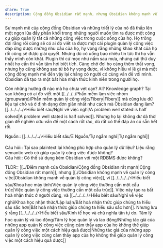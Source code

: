 ```yaml
---  
share: True  
description: Cộng đồng Obsidian rất mạnh, nhưng Obsidian không mạnh về quản lý công việc. Việc này tạo ra bất hoà nhận thức ở người dùng  
---  
```

Sự mạnh mẽ của cộng đồng Obsidian và những triết lý của nó đã thắp lên một ngọn lửa đầy phấn khởi trong những người muốn tìm ra được một công cụ giúp quản lý tất cả những công việc trong cuộc sống của họ. Họ trông đợi rằng rồi cũng sẽ có ai đó viết ra được một cái plugin quản lý công việc đáp ứng được những nhu cầu của họ, hy vọng rằng những khao khát của họ rồi cũng sẽ được giải quyết. Nhưng dù có uống bao nhiêu tin tức thì họ vẫn thấy mình còn khát. Plugin thì cứ mọc như nấm sau mưa, nhưng cái thứ duy nhất họ cần thì vẫn tăm hơi biệt tích. Càng chờ đợi họ càng thêm thất vọng, nhưng họ cũng không sao từ bỏ hy vọng được, vì không hiểu vì lẽ gì mà một cộng đồng mạnh mẽ đến vậy lại chẳng có người có cùng vấn đề với mình. Obsidian đã tạo ra một bất hòa nhận thức kinh niên trong người họ.   
  
Còn những hướng đi nào mà họ chưa vét cạn? AI? Knowledge graph? Tại sao không có ai đó viết một [[../../../Phần mềm làm việc nhóm (groupware)/Phần mềm quản lý công việc/Fibery|Fibery]] mà cũng lưu dữ liệu tại chỗ và ở định dạng đơn giản nhất như cách mà Obsidian đang làm? [[../../../../⚡Hiểu biết sâu/Nghĩ về việc nghĩ/A problem well stated is half solved|A problem well stated is half solved]]. Nhưng họ lại không dư dả thời gian để nghiên cứu vấn đề một cách rốt ráo, dù rất có thể đáp án có sẵn hết rồi.  
  
Nguồn:: [[../../../../⚡Hiểu biết sâu/Ξ Nguồn/Tự ngẫm nghĩ|Tự ngẫm nghĩ]]  
  
Câu hỏi:: Tại sao plaintext lại không phù hợp cho quản lý dữ liệu? Liệu rằng semantic web có giúp quản lý công việc được không?  
Câu hỏi:: Có thể sử dụng kèm Obsidian với một RDBMS được không?  
  
TLDR:: [[../Điểm mạnh của Obsidian/Cộng đồng Obsidian rất mạnh|Cộng đồng Obsidian rất mạnh]], nhưng [[./Obsidian không mạnh về quản lý công việc|Obsidian không mạnh về quản lý công việc]], vì [[../../../../⚡Hiểu biết sâu/Khoa học máy tính/Việc quản lý công việc thường cần một cấu trúc|Việc quản lý công việc thường cần một cấu trúc]]. Việc này tạo ra bất hoà nhận thức ở người dùng, và [[../../../../⚡Hiểu biết sâu/Nghĩ về việc nghĩ/Khoa học nhận thức/Lập luận/Bất hoà nhận thức giúp chúng ta hiểu sâu sắc hơn|Bất hoà nhận thức giúp chúng ta hiểu sâu sắc hơn]]. Nhưng lưu ý rằng [[../../../../⚡Hiểu biết sâu/Kinh tế học và chủ nghĩa tân tự do. Tâm lý học quản lý và lao động/Tâm lý học quản lý và lao động/Những tác giả của những app quản lý công việc cũng cảm thấy app của họ không thể giúp quản lý công việc một cách hiệu quả được|Những tác giả của những app quản lý công việc cũng cảm thấy app của họ không thể giúp quản lý công việc một cách hiệu quả được]]